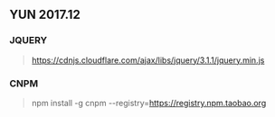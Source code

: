 ## YUN 2017.12

### JQUERY

>https://cdnjs.cloudflare.com/ajax/libs/jquery/3.1.1/jquery.min.js

### CNPM

>npm install -g cnpm --registry=https://registry.npm.taobao.org